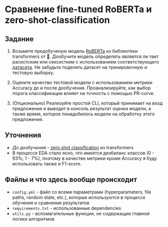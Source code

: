 # Сравнение fine-tuned RoBERTa и zero-shot-classification

## Задание
1. Возьмите предобученую модель [RoBERTa](https://huggingface.co/transformers/model_summary.html#roberta) из библиотеки transformers от 🤗. Дообучите модель определять является ли твит расистским или сексистким с использованием соответствующего [датасета](https://huggingface.co/datasets/tweets_hate_speech_detection). Не забудьте поделить датасет на тренировочную и тестовую выборку.

2. Оцените качество тестовой модели с использованием метрики Accuracy до и после дообучения. Проанализируйте, как выбор порога классификации влияет на точность с помощью PR-curve.

3. (Опционально) Реализуйте простой CLI, который принимает на вход предложение и выводит в консоль результат оценки модели, а также время, которое понадобилось модели на обработку этого предложения.

## Уточнения
* _До дообучения_ - [zero shot classification](https://discuss.huggingface.co/t/new-pipeline-for-zero-shot-text-classification/681) из transformers
* В процессе EDA стало ясно, что имеется дизбаланс классов (0 - 93%; 1 - 7%), поэтому в качестве метрики кроме Accuracy я буду использовать также и F1-score.

## Файлы и что здесь вообще происходит
* `config.yml` - файл со всеми параметрами (hyperparameters, file paths, random state, etc.), которые используются в процессе обучения и сравнения результатов
* `requirements.txt` - использованные dependencies
* `utils.py` - вспомагательные функции, не содержащие главной логики алгоритмов
